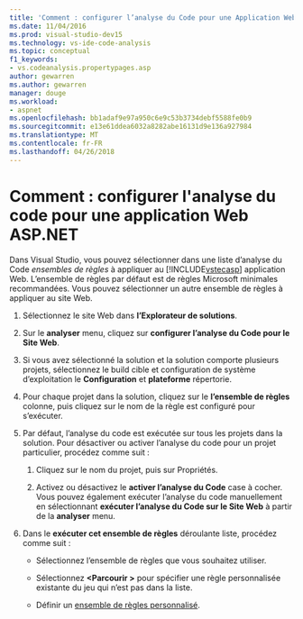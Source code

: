 ```yaml
---
title: 'Comment : configurer l’analyse du Code pour une Application Web ASP.NET dans Visual Studio'
ms.date: 11/04/2016
ms.prod: visual-studio-dev15
ms.technology: vs-ide-code-analysis
ms.topic: conceptual
f1_keywords:
- vs.codeanalysis.propertypages.asp
author: gewarren
ms.author: gewarren
manager: douge
ms.workload:
- aspnet
ms.openlocfilehash: bb1adaf9e97a950c6e9c53b3734debf5588fe0b9
ms.sourcegitcommit: e13e61ddea6032a8282abe16131d9e136a927984
ms.translationtype: MT
ms.contentlocale: fr-FR
ms.lasthandoff: 04/26/2018
---
```

# <a name="how-to-configure-code-analysis-for-an-aspnet-web-application"></a>Comment : configurer l'analyse du code pour une application Web ASP.NET

Dans Visual Studio, vous pouvez sélectionner dans une liste d’analyse du Code *ensembles de règles* à appliquer au [!INCLUDE[vstecasp](../code-quality/includes/vstecasp_md.md)] application Web. L’ensemble de règles par défaut est de règles Microsoft minimales recommandées. Vous pouvez sélectionner un autre ensemble de règles à appliquer au site Web.

1. Sélectionnez le site Web dans **l’Explorateur de solutions**.

2. Sur le **analyser** menu, cliquez sur **configurer l’analyse du Code pour le Site Web**.

3. Si vous avez sélectionné la solution et la solution comporte plusieurs projets, sélectionnez le build cible et configuration de système d’exploitation le **Configuration** et **plateforme** répertorie.

4. Pour chaque projet dans la solution, cliquez sur le **l’ensemble de règles** colonne, puis cliquez sur le nom de la règle est configuré pour s’exécuter.

5. Par défaut, l’analyse du code est exécutée sur tous les projets dans la solution. Pour désactiver ou activer l’analyse du code pour un projet particulier, procédez comme suit :

    1. Cliquez sur le nom du projet, puis sur Propriétés.

    2. Activez ou désactivez le **activer l’analyse du Code** case à cocher. Vous pouvez également exécuter l’analyse du code manuellement en sélectionnant **exécuter l’analyse du Code sur le Site Web** à partir de la **analyser** menu.

6. Dans le **exécuter cet ensemble de règles** déroulante liste, procédez comme suit :

    - Sélectionnez l’ensemble de règles que vous souhaitez utiliser.

    - Sélectionnez  **\<Parcourir >** pour spécifier une règle personnalisée existante du jeu qui n’est pas dans la liste.

    - Définir un [ensemble de règles personnalisé](../code-quality/how-to-create-a-custom-rule-set.md).
